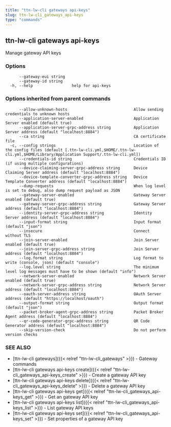 ```yaml
---
title: "ttn-lw-cli gateways api-keys"
slug: ttn-lw-cli_gateways_api-keys
type: "commands"
---
```


## ttn-lw-cli gateways api-keys

Manage gateway API keys

### Options

```
      --gateway-eui string   
      --gateway-id string    
  -h, --help                 help for api-keys
```

### Options inherited from parent commands

```
      --allow-unknown-hosts                             Allow sending credentials to unknown hosts
      --application-server-enabled                      Application Server enabled (default true)
      --application-server-grpc-address string          Application Server address (default "localhost:8884")
      --ca string                                       CA certificate file
  -c, --config strings                                  Location of the config files (default [.ttn-lw-cli.yml,$HOME/.ttn-lw-cli.yml,$HOME/Library/Application Support/.ttn-lw-cli.yml])
      --credentials-id string                           Credentials ID (if using multiple configurations)
      --device-claiming-server-grpc-address string      Device Claiming Server address (default "localhost:8884")
      --device-template-converter-grpc-address string   Device Template Converter address (default "localhost:8884")
      --dump-requests                                   When log level is set to debug, also dump request payload as JSON
      --gateway-server-enabled                          Gateway Server enabled (default true)
      --gateway-server-grpc-address string              Gateway Server address (default "localhost:8884")
      --identity-server-grpc-address string             Identity Server address (default "localhost:8884")
      --input-format string                             Input format (default "json")
      --insecure                                        Connect without TLS
      --join-server-enabled                             Join Server enabled (default true)
      --join-server-grpc-address string                 Join Server address (default "localhost:8884")
      --log.format string                               Log format to write (console, json) (default "console")
      --log.level string                                The minimum level log messages must have to be shown (default "info")
      --network-server-enabled                          Network Server enabled (default true)
      --network-server-grpc-address string              Network Server address (default "localhost:8884")
      --oauth-server-address string                     OAuth Server address (default "https://localhost/oauth")
      --output-format string                            Output format (default "json")
      --packet-broker-agent-grpc-address string         Packet Broker Agent address (default "localhost:8884")
      --qr-code-generator-grpc-address string           QR Code Generator address (default "localhost:8884")
      --skip-version-check                              Do not perform version checks
```

### SEE ALSO

* [ttn-lw-cli gateways]({{< relref "ttn-lw-cli_gateways" >}})	 - Gateway commands
* [ttn-lw-cli gateways api-keys create]({{< relref "ttn-lw-cli_gateways_api-keys_create" >}})	 - Create a gateway API key
* [ttn-lw-cli gateways api-keys delete]({{< relref "ttn-lw-cli_gateways_api-keys_delete" >}})	 - Delete a gateway API key
* [ttn-lw-cli gateways api-keys get]({{< relref "ttn-lw-cli_gateways_api-keys_get" >}})	 - Get an gateway API key
* [ttn-lw-cli gateways api-keys list]({{< relref "ttn-lw-cli_gateways_api-keys_list" >}})	 - List gateway API keys
* [ttn-lw-cli gateways api-keys set]({{< relref "ttn-lw-cli_gateways_api-keys_set" >}})	 - Set properties of a gateway API key

